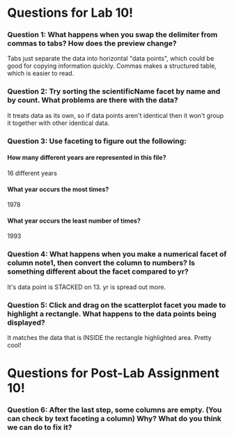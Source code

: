 # Questions for Lab 10!

### Question 1: What happens when you swap the delimiter from commas to tabs? How does the preview change? 
Tabs just separate the data into horizontal "data points", which could be good for copying information quickly. Commas makes a structured table, which is easier to read.

### Question 2: Try sorting the scientificName facet by name and by count. What problems are there with the data?
It treats data as its own, so if data points aren't identical then it won't group it together with other identical data.

### Question 3: Use faceting to figure out the following:
#### How many different years are represented in this file?
16 different years
#### What year occurs the most times?
1978
#### What year occurs the least number of times?
1993

### Question 4: What happens when you make a numerical facet of column note1, then convert the column to numbers? Is something different about the facet compared to yr?
It's data point is STACKED on 13. yr is spread out more.

### Question 5: Click and drag on the scatterplot facet you made to highlight a rectangle. What happens to the data points being displayed?
It matches the data that is INSIDE the rectangle highlighted area. Pretty cool!

# Questions for Post-Lab Assignment 10!

### Question 6: After the last step, some columns are empty. (You can check by text faceting a column) Why? What do you think we can do to fix it?
